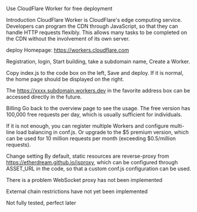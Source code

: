 Use CloudFlare Worker for free deployment

Introduction
CloudFlare Worker is CloudFlare's edge computing service. Developers can program the CDN through JavaScript, so that they can handle HTTP requests flexibly. This allows many tasks to be completed on the CDN without the involvement of its own server.

deploy
Homepage: https://workers.cloudflare.com

Registration, login, Start building, take a subdomain name, Create a Worker.

Copy index.js to the code box on the left, Save and deploy. If it is normal, the home page should be displayed on the right.

The https://xxxx.subdomain.workers.dev in the favorite address box can be accessed directly in the future.

Billing
Go back to the overview page to see the usage. The free version has 100,000 free requests per day, which is usually sufficient for individuals.

If it is not enough, you can register multiple Workers and configure multi-line load balancing in conf.js. Or upgrade to the $5 premium version, which can be used for 10 million requests per month (exceeding $0.5/million requests).

Change setting
By default, static resources are reverse-proxy from https://etherdream.github.io/jsproxy, which can be configured through ASSET_URL in the code, so that a custom conf.js configuration can be used.

There is a problem
WebSocket proxy has not been implemented

External chain restrictions have not yet been implemented

Not fully tested, perfect later
